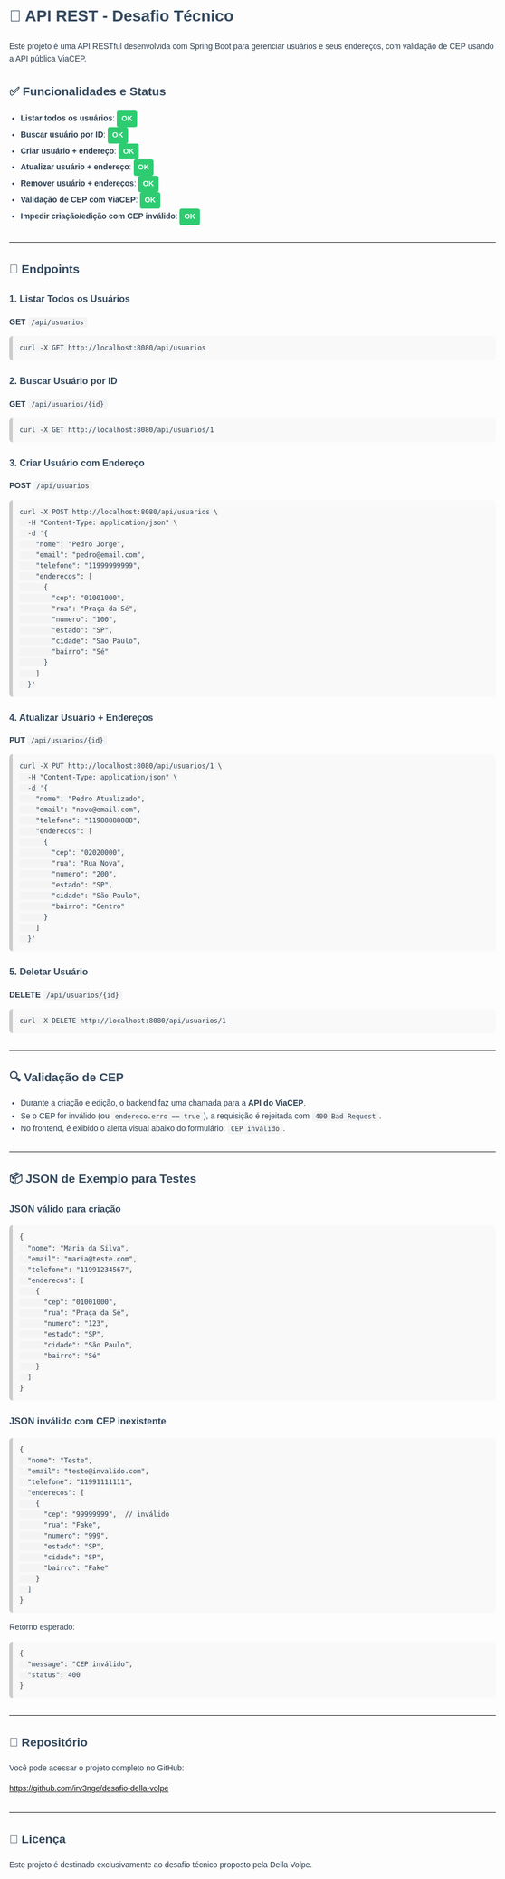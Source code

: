 <!DOCTYPE html>
<html lang="pt-BR">
<head>
  <meta charset="UTF-8" />
  <meta name="viewport" content="width=device-width, initial-scale=1.0"/>
  <title>README API - Desafio Técnico</title>
  <style>
    body {
      font-family: Arial, sans-serif;
      line-height: 1.6;
      margin: 20px auto;
      max-width: 960px;
      color: #2c3e50;
    }
    h1, h2, h3 {
      color: #34495e;
    }
    code {
      background: #f4f4f4;
      padding: 2px 6px;
      border-radius: 4px;
      font-family: monospace;
    }
    pre {
      background: #f9f9f9;
      padding: 12px;
      border-radius: 6px;
      overflow-x: auto;
      border-left: 6px solid #ccc;
    }
    .status {
      display: inline-block;
      padding: 4px 8px;
      border-radius: 4px;
      font-weight: bold;
      font-size: 13px;
    }
    .ok {
      background: #2ecc71;
      color: #fff;
    }
    .fail {
      background: #e74c3c;
      color: #fff;
    }
    ul {
      padding-left: 20px;
    }
    hr {
      margin: 30px 0;
    }
  </style>
</head>
<body>

  <h1>📘 API REST - Desafio Técnico</h1>
  <p>Este projeto é uma API RESTful desenvolvida com Spring Boot para gerenciar usuários e seus endereços, com validação de CEP usando a API pública ViaCEP.</p>

  <h2>✅ Funcionalidades e Status</h2>
  <ul>
    <li><strong>Listar todos os usuários</strong>: <span class="status ok">OK</span></li>
    <li><strong>Buscar usuário por ID</strong>: <span class="status ok">OK</span></li>
    <li><strong>Criar usuário + endereço</strong>: <span class="status ok">OK</span></li>
    <li><strong>Atualizar usuário + endereço</strong>: <span class="status ok">OK</span></li>
    <li><strong>Remover usuário + endereços</strong>: <span class="status ok">OK</span></li>
    <li><strong>Validação de CEP com ViaCEP</strong>: <span class="status ok">OK</span></li>
    <li><strong>Impedir criação/edição com CEP inválido</strong>: <span class="status ok">OK</span></li>
  </ul>

  <hr>

  <h2>🧪 Endpoints</h2>

  <h3>1. Listar Todos os Usuários</h3>
  <p><strong>GET</strong> <code>/api/usuarios</code></p>
  <pre><code>curl -X GET http://localhost:8080/api/usuarios</code></pre>

  <h3>2. Buscar Usuário por ID</h3>
  <p><strong>GET</strong> <code>/api/usuarios/{id}</code></p>
  <pre><code>curl -X GET http://localhost:8080/api/usuarios/1</code></pre>

  <h3>3. Criar Usuário com Endereço</h3>
  <p><strong>POST</strong> <code>/api/usuarios</code></p>
  <pre><code>curl -X POST http://localhost:8080/api/usuarios \
  -H "Content-Type: application/json" \
  -d '{
    "nome": "Pedro Jorge",
    "email": "pedro@email.com",
    "telefone": "11999999999",
    "enderecos": [
      {
        "cep": "01001000",
        "rua": "Praça da Sé",
        "numero": "100",
        "estado": "SP",
        "cidade": "São Paulo",
        "bairro": "Sé"
      }
    ]
  }'</code></pre>

  <h3>4. Atualizar Usuário + Endereços</h3>
  <p><strong>PUT</strong> <code>/api/usuarios/{id}</code></p>
  <pre><code>curl -X PUT http://localhost:8080/api/usuarios/1 \
  -H "Content-Type: application/json" \
  -d '{
    "nome": "Pedro Atualizado",
    "email": "novo@email.com",
    "telefone": "11988888888",
    "enderecos": [
      {
        "cep": "02020000",
        "rua": "Rua Nova",
        "numero": "200",
        "estado": "SP",
        "cidade": "São Paulo",
        "bairro": "Centro"
      }
    ]
  }'</code></pre>

  <h3>5. Deletar Usuário</h3>
  <p><strong>DELETE</strong> <code>/api/usuarios/{id}</code></p>
  <pre><code>curl -X DELETE http://localhost:8080/api/usuarios/1</code></pre>

  <hr>

  <h2>🔍 Validação de CEP</h2>
  <ul>
    <li>Durante a criação e edição, o backend faz uma chamada para a <strong>API do ViaCEP</strong>.</li>
    <li>Se o CEP for inválido (ou <code>endereco.erro == true</code>), a requisição é rejeitada com <code>400 Bad Request</code>.</li>
    <li>No frontend, é exibido o alerta visual abaixo do formulário: <code>CEP inválido</code>.</li>
  </ul>

  <hr>

  <h2>📦 JSON de Exemplo para Testes</h2>

  <h3>JSON válido para criação</h3>
  <pre><code>{
  "nome": "Maria da Silva",
  "email": "maria@teste.com",
  "telefone": "11991234567",
  "enderecos": [
    {
      "cep": "01001000",
      "rua": "Praça da Sé",
      "numero": "123",
      "estado": "SP",
      "cidade": "São Paulo",
      "bairro": "Sé"
    }
  ]
}</code></pre>

  <h3>JSON inválido com CEP inexistente</h3>
  <pre><code>{
  "nome": "Teste",
  "email": "teste@invalido.com",
  "telefone": "11991111111",
  "enderecos": [
    {
      "cep": "99999999",  // inválido
      "rua": "Fake",
      "numero": "999",
      "estado": "SP",
      "cidade": "SP",
      "bairro": "Fake"
    }
  ]
}</code></pre>

  <p>Retorno esperado:</p>
  <pre><code>{
  "message": "CEP inválido",
  "status": 400
}</code></pre>

  <hr>

  <h2>🔗 Repositório</h2>
  <p>Você pode acessar o projeto completo no GitHub:</p>
  <p><a href="https://github.com/irv3nge/desafio-della-volpe" target="_blank">https://github.com/irv3nge/desafio-della-volpe</a></p>

  <hr>

  <h2>📄 Licença</h2>
  <p>Este projeto é destinado exclusivamente ao desafio técnico proposto pela Della Volpe.</p>

</body>
</html>
